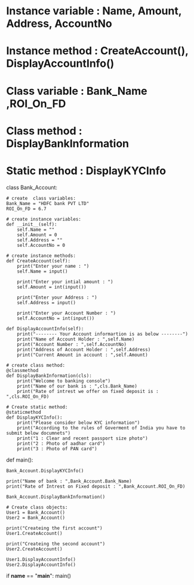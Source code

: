 # Instance variable : Name, Amount, Address, AccountNo
# Instance method : CreateAccount(), DisplayAccountInfo()
# Class variable : Bank_Name ,ROI_On_FD
# Class method : DisplayBankInformation
# Static method : DisplayKYCInfo

class Bank_Account:

    # create  class variables:
    Bank_Name = "HDFC bank PVT LTD"
    ROI_On_FD = 6.7

    # create instance variables:
    def __init__(self):
        self.Name = ""
        self.Amount = 0
        self.Address = ""
        self.AccountNo = 0

    # create instance methods:
    def CreateAccount(self):
        print("Enter your name : ")
        self.Name = input()

        print("Enter your intial amount : ")
        self.Amount = int(input())

        print("Enter your Address : ")
        self.Address = input()

        print("Enter your Account Number : ")
        self.AccountNo = int(input())

    def DisplayAccountInfo(self):
        print("-------- Your Account informartion is as below --------")
        print("Name of Account Holder : ",self.Name)
        print("Account Number : ",self.AccountNo)
        print("Address of Account Holder : ",self.Address)
        print("Current Amount in account : ",self.Amount)

    # create class method:
    @classmethod
    def DisplayBankInformation(cls):
        print("Welcome to banking console")
        print("Name of our bank is : ",cls.Bank_Name)
        print("Rate of intrest we offer on fixed deposit is : ",cls.ROI_On_FD)

    # Create static method:
    @staticmethod
    def DisplayKYCInfo():
        print("Please consider below KYC information")
        print("According to the rules of Goverment of India you have to submit below documnets")
        print("1 : Clear and recent passport size photo")
        print("2 : Photo of aadhar card")
        print("3 : Photo of PAN card")
       

def main():

    Bank_Account.DisplayKYCInfo()
    
    print("Name of bank : ",Bank_Account.Bank_Name)
    print("Rate of Intrest on Fixed deposit : ",Bank_Account.ROI_On_FD)
    
    Bank_Account.DisplayBankInformation()

    # Create class objects:
    User1 = Bank_Account()
    User2 = Bank_Account()

    print("Createing the first account")
    User1.CreateAccount()

    print("Createing the second account")
    User2.CreateAccount()

    User1.DisplayAccountInfo()
    User2.DisplayAccountInfo()


if __name__ == "__main__":
    main()

